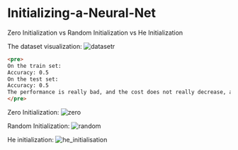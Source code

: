# Initializing-a-Neural-Net
Zero Initialization vs Random Initialization vs He Initialization

The dataset visualization:
![datasetr](https://user-images.githubusercontent.com/19201530/38847064-56acdd3a-421d-11e8-84a0-72d315db3614.PNG)
```html
<pre>
On the train set:
Accuracy: 0.5
On the test set:
Accuracy: 0.5
The performance is really bad, and the cost does not really decrease, and the algorithm performs no better than random guessing.
</pre>
```

Zero Initialization:
![zero](https://user-images.githubusercontent.com/19201530/38847045-349065fa-421d-11e8-8d05-90380736ee9a.PNG)

Random Initialization:
![random](https://user-images.githubusercontent.com/19201530/38847046-34c79e30-421d-11e8-91d1-25b858dc16ab.PNG)

He initialization:
![he_initialisation](https://user-images.githubusercontent.com/19201530/38847047-3500bb8e-421d-11e8-8a21-f58cea89da04.PNG)



